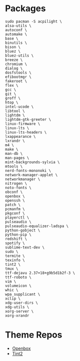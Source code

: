 # Packages

```
sudo pacman -S acpilight \
alsa-utils \
autoconf \
automake \
base \
binutils \
bison \
bluez \
bluez-utils \
breeze \
chromium \
dialog \
dosfstools \
efibootmgr \
fakeroot \
flex \
gcc \
git \
groff \
htop \
intel-ucode \
libtool \
lightdm \
lightdm-gtk-greeter \
linux-firmware \
linux-lts \
linux-lts-headers \
lxappearance \
lxrandr \
m4 \
make \
man-db \
man-pages \
mint-backgrounds-sylvia \
mtools \
nerd-fonts-mononoki \
network-manager-applet \
networkmanager \
nitrogen \
noto-fonts \
obconf \
openbox \
openssh \
patch \
pcmanfm \
pkgconf \
playerctl \
pulseaudio \
pulseaudio-equalizer-ladspa \
python-gobject \
python-pip \
redshift \
spotify \
sublime-text-dev \
sudo \
termite \
texinfo \
tint2 \
tmux \
ttf-dejavu 2.37+18+g9b5d1b2f-3 \
ttf-roboto \
vim \
volumeicon \
whic \
wpa_supplicant \
xclip \
xdg-user-dirs \
xdg-utils \
xorg-server \
xorg-xrandr
```

# Theme Repos

 * [Openbox](https://github.com/addy-dclxvi/openbox-theme-collections)
 * [Tint2](https://github.com/addy-dclxvi/tint2-theme-collections)
